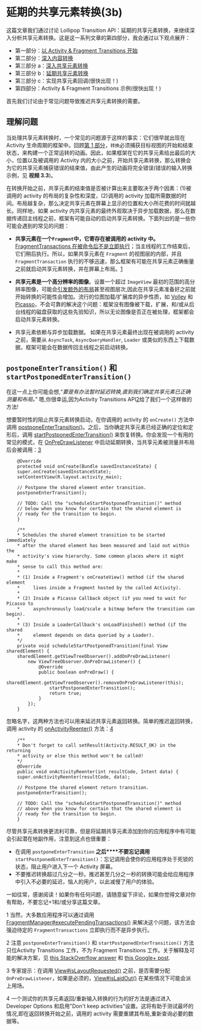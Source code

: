 # 延期的共享元素转换(3b) 

这篇文章我们通过讨论 Lollipop Transition API：延期的共享元素转换，来继续深入分析共享元素转换。这是这一系列文章的第四部分，我会通过以下观点展开： 

- 第一部分：[以 Activity & Fragment Transitions 开始](http://www.androiddesignpatterns.com/2014/12/activity-fragment-transitions-in-android-lollipop-part1.html)
- 第二部分：[深入内容转换](http://www.androiddesignpatterns.com/2014/12/activity-fragment-content-transitions-in-depth-part2.html) 
- 第三部分 a：[深入共享元素转换](http://www.androiddesignpatterns.com/2015/01/activity-fragment-shared-element-transitions-in-depth-part3a.html) 
- 第三部分 b：[延期共享元素转换](http://www.androiddesignpatterns.com/2015/03/activity-postponed-shared-element-transitions-part3b.html)
- 第三部分 c：实现共享元素回调(很快出现！)
- 第四部分：Activity & Fragment Transitions 示例(很快出现！)

首先我们讨论由于常见问题导致推迟共享元素转换的需要。 

## 理解问题 

当处理共享元素转换时，一个常见的问题源于这样的事实：它们很早就出现在 Activity 生命周期的框架中。回顾[第 1 部分](http://www.androiddesignpatterns.com/2014/12/activity-fragment-transitions-in-android-lollipop-part1.html)，`转换`必须捕获目标视图的开始和结束状态，来构建一个正常运转的动画。因此，如果框架在它的共享元素给出最后的大小，位置以及被调用的 Activity 内的大小之前，开始共享元素转换，那么转换会为它的共享元素捕获错误的结束值，由此产生的动画将完全错误(错误的输入转换示例，见 **视频 3.3**)。 

在转换开始之前，共享元素的结束值是否被计算出来主要取决于两个因素：(1)被调用的 activity 的布局的复杂性和深度，(2)调用的 activity 加载所需数据的时间。布局越复杂，那么决定共享元素在屏幕上显示的位置和大小所花费的时间就越长。同样地，如果 activity 内共享元素的最终外观取决于异步加载数据，那么在数据传递回主线程之前，框架有可能自动的启动共享元素转换。下面列出的是一些你可能会遇到的常见的问题： 

- **共享元素在一个`Fragment`中，它寄存在被调用的 activity 中。** [FragmentTransactions 在被命令后不是立即执行](https://developer.android.com/reference/android/app/FragmentTransaction.html#commit())；当主线程的工作结束后，它们稍后执行。所以，如果共享元素在 `Fragment` 的视图层的内部，并且 `FragmentTransaction` 执行的不够迅速，那么框架有可能在共享元素正确衡量之前就启动共享元素转换，并在屏幕上布局。[1](http://www.androiddesignpatterns.com/2015/03/activity-postponed-shared-element-transitions-part3b.html#footnote1)

- **共享元素是一个高分辨率的图像**。设置一个超过 `ImageView` 最初的范围的高分辨率图像，可能会[引发额外的布局](https://github.com/android/platform_frameworks_base/blob/lollipop-release/core/java/android/widget/ImageView.java#L453-L455)甚至视图层次,因此在共享元素准备好之前就开始转换的可能性会增加。流行的位图加载/扩展库的异步性质，如 [Volley](https://android.googlesource.com/platform/frameworks/volley) 和  [Picasso](http://square.github.io/picasso/)，不会可靠的解决这个问题：框架没有图像被下载，扩展，和/或从后台线程的磁盘获取的这些先验知识，所以无论图像是否正在被处理，框架都会启动共享元素转换。 

- 共享元素依赖与异步加载数据。 
如果在共享元素最终出现在被调用的 activity 之前，需要从 `AsyncTask`, `AsyncQueryHandler`, `Loader` 或类似的东西上下载数据，框架可能会在数据传回主线程之前启动转换。 

## `postponeEnterTransition()` 和 `startPostponedEnterTransition() `

在这一点上你可能会想,“*要是有办法暂时延迟转换,直到我们确定共享元素已正确测量和布局。*” 嗯,你很幸运,因为Activity Transitions API[2](http://www.androiddesignpatterns.com/2015/03/activity-postponed-shared-element-transitions-part3b.html#footnote2)给了我们一个这样做的方法! 

想要暂时性的阻止共享元素转换启动，在你调用的 activity 的 `onCreate()` 方法中调用 [postponeEnterTransition()](https://developer.android.com/reference/android/app/Activity.html#postponeEnterTransition())。之后，当你确定共享元素已经正确的定位和定形后，调用 [startPostponedEnterTransition()](https://developer.android.com/reference/android/app/Activity.html#startPostponedEnterTransition()) 来恢复转换。你会发现一个有用的常见的模式，在 [OnPreDrawListener](https://developer.android.com/reference/android/app/Activity.html#startPostponedEnterTransition()) 中启动延期转换，当共享元素被测量并布局后会被调用：[3](http://www.androiddesignpatterns.com/2015/03/activity-postponed-shared-element-transitions-part3b.html#footnote3)

```
    @Override
	protected void onCreate(Bundle savedInstanceState) {
    super.onCreate(savedInstanceState);
    setContentView(R.layout.activity_main);

    // Postpone the shared element enter transition.
    postponeEnterTransition();

    // TODO: Call the "scheduleStartPostponedTransition()" method
    // below when you know for certain that the shared element is
    // ready for the transition to begin.
	}

	/**
 	* Schedules the shared element transition to be started immediately
 	* after the shared element has been measured and laid out within the
 	* activity's view hierarchy. Some common places where it might make
 	* sense to call this method are:
 	* 
 	* (1) Inside a Fragment's onCreateView() method (if the shared element
 	*     lives inside a Fragment hosted by the called Activity).
 	*
 	* (2) Inside a Picasso Callback object (if you need to wait for Picasso to
 	*     asynchronously load/scale a bitmap before the transition can begin).
 	*
 	* (3) Inside a LoaderCallback's onLoadFinished() method (if the shared
 	*     element depends on data queried by a Loader).
 	*/
	private void scheduleStartPostponedTransition(final View sharedElement) {
    sharedElement.getViewTreeObserver().addOnPreDrawListener(
        new ViewTreeObserver.OnPreDrawListener() {
            @Override
            public boolean onPreDraw() {
                sharedElement.getViewTreeObserver().removeOnPreDrawListener(this);
                startPostponedEnterTransition();
                return true;
            }
        });
    }
```

忽略名字，这两种方法也可以用来延迟共享元素返回转换。简单的推迟返回转换，调用 activity 的 [onActivityReenter()](https://developer.android.com/reference/android/app/Activity.html#onActivityReenter(int,%20android.content.Intent)) 方法：[4](http://www.androiddesignpatterns.com/2015/03/activity-postponed-shared-element-transitions-part3b.html#footnote4)

```
    /**
 	* Don't forget to call setResult(Activity.RESULT_OK) in the returning
 	* activity or else this method won't be called!
 	*/
	@Override
	public void onActivityReenter(int resultCode, Intent data) {
    super.onActivityReenter(resultCode, data);

    // Postpone the shared element return transition.
    postponeEnterTransition();

    // TODO: Call the "scheduleStartPostponedTransition()" method
    // above when you know for certain that the shared element is
    // ready for the transition to begin.
    }
```

尽管共享元素转换更流利可靠，但是将延期共享元素添加到你的应用程序中有可能会引起潜在地副作用，注意到这点也很重要： 

- 在调用 `postponeEnterTransition` **之后****不要忘记调用** `startPostponedEnterTransition()`：忘记调用会使你的应用程序处于死锁的状态，阻止用户进入下一个 Activity 屏幕。 
- 不要推迟转换超过几分之一秒。推迟甚至几分之一秒的转换可能会给应用程序中引入不必要的延迟，恼人的用户，以此减慢了用户的体验。 

一如往常，感谢阅读！如果你有任何问题，请随意留下评论，如果你觉得文章对你有帮助，不要忘记+1和/或分享这篇文章。 

1 当然，大多数应用程序可以通过调用 [FragmentManager#executePendingTransactions()](https://developer.android.com/reference/android/app/FragmentManager.html#executePendingTransactions()) 来解决这个问题，该方法会强迫待定的 `FragmentTransactions` 立即执行而不是异步执行。 

2 注意 `postponeEnterTransition()` 和 `startPostponedEnterTransition()` 方法只位Activity Transitions 工作，不为 Fragment Transitions 工作。关于解释及可能的解决方案，见 [this StackOverflow answer](http://stackoverflow.com/q/26977303/844882) 和 [this Google+ post](https://plus.google.com/+AlexLockwood/posts/3DxHT42rmmY).  

3 专家提示：在调用 [View#isLayoutRequested()](http://developer.android.com/reference/android/view/View.html#isLayoutRequested()) 之前，是否需要分配 `OnPreDrawListener`，如果是必须的，[View#isLaidOut()](http://developer.android.com/reference/android/view/View.html#isLaidOut()) 在某些情况下可能会派上用场。 

4 一个测试你的共享元素返回/重新输入转换的行为的好方法是通过进入 Developer Options 和启用"Don't keep activities"设置。这将有助于测试最坏的情况,即在返回转换开始之前，调用的 activity 需要重建其布局,重新查询必要的数据等。
